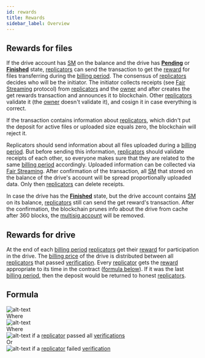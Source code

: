 ```yaml
---
id: rewards
title: Rewards
sidebar_label: Overview
---
```


## Rewards for files
If the drive account has [SM](../getting_started/economy.md#sm) on the balance and the drive has [**Pending**](drive/state.md#pending) or [**Finished**](drive/state.md#finished) state, [replicators](../roles/replicator.md) can send the transaction to get the [reward](reward.md) for files transferring during the [billing period](drive/overview.md#billing-period). The consensus of [replicators](../roles/replicator.md) decides who will be the initiator. The initiator collects receipts (see [Fair Streaming](../protocols/fair_streaming.md) protocol) from [replicators](../roles/replicator.md) and the [owner](../roles/owner.md) and after creates the get rewards transaction and announces it to blockchain. Other [replicators](../roles/replicator.md) validate it (the [owner](../roles/owner.md) doesn't validate it), and cosign it in case everything is correct.

If the transaction contains information about [replicators](../roles/replicator.md), which didn't put the deposit for active files or uploaded size equals zero, the blockchain will reject it.

Replicators should send information about all files uploaded during a [billing period](drive/overview.md#billing-period). But before sending this information, [replicators](../roles/replicator.md) should validate receipts of each other, so everyone makes sure that they are related to the same [billing period](drive/overview.md#billing-period) accordingly. Uploaded information can be collected via [Fair Streaming](../protocols/fair_streaming.md). After confirmation of the transaction, all [SM](../getting_started/economy.md#sm) that stored on the balance of the drive's account will be spread proportionally uploaded data. Only then [replicators](../roles/replicator.md) can delete receipts.

In case the drive has the [**Finished**](drive/state.md#finished) state, but the drive account contains [SM](../getting_started/economy.md#sm) on its balance, [replicators](../roles/replicator.md) still can send the get reward's transaction. After the confirmation, the blockchain prunes info about the drive from cache after 360 blocks, the [multisig account](https://bcdocs.xpxsirius.io/docs/built-in-features/multisig-account/) will be removed.

## Rewards for drive
At the end of each [billing period](drive/overview.md#billing-period) [replicators](../roles/replicator.md) get their [reward](reward.md) for participation in the drive. The [billing price](drive/overview.md#billing-price) of the drive is distributed between all [replicators](../roles/replicator.md) that passed [verification](../algorithms/verification.md). Every [replicator](../roles/replicator.md) gets the [reward](reward.md) appropriate to its time in the contract ([formula below](#formula)). If it was the last [billing period](drive/overview.md#billing-period), then the deposit would be returned to honest [replicators](../roles/replicator.md).

## Formula
![alt-text](assets/formula_reward.png) \
Where \
![alt-text](assets/formula_S.png) \
Where \
![alt-text](assets/formula_1.png) if a [replicator](../roles/replicator.md) passed all [verifications](../algorithms/verification.md) \
Or \
![alt-text](assets/formula_0.png) if a [replicator](../roles/replicator.md) failed [verification](../algorithms/verification.md)